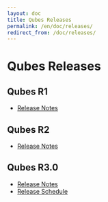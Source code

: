 ```yaml
---
layout: doc
title: Qubes Releases
permalink: /en/doc/releases/
redirect_from: /doc/releases/
---
```


Qubes Releases
==============

Qubes R1
--------

* [Release Notes](/doc/releases/1.0/release-notes/)

Qubes R2
--------

* [Release Notes](/doc/releases/2.0/release-notes/)

Qubes R3.0
--------

* [Release Notes](/doc/releases/3.0/release-notes/)
* [Release Schedule](/doc/releases/3.0/schedule/)
